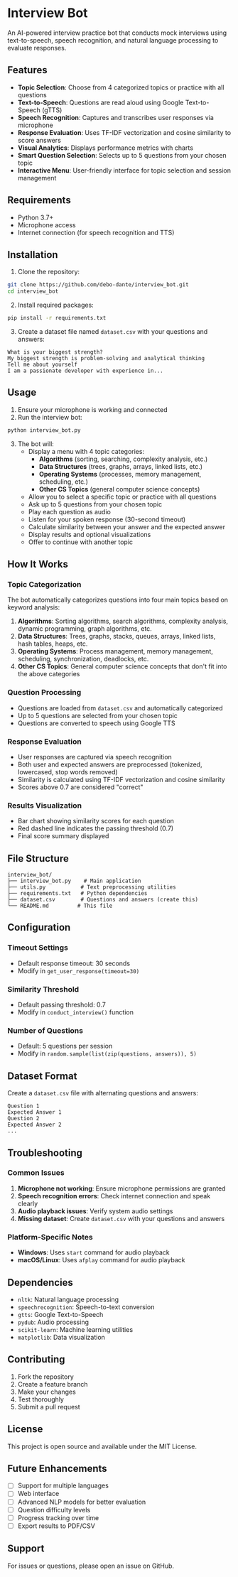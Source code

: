 # Interview Bot

An AI-powered interview practice bot that conducts mock interviews using text-to-speech, speech recognition, and natural language processing to evaluate responses.

## Features

- **Topic Selection**: Choose from 4 categorized topics or practice with all questions
- **Text-to-Speech**: Questions are read aloud using Google Text-to-Speech (gTTS)
- **Speech Recognition**: Captures and transcribes user responses via microphone
- **Response Evaluation**: Uses TF-IDF vectorization and cosine similarity to score answers
- **Visual Analytics**: Displays performance metrics with charts
- **Smart Question Selection**: Selects up to 5 questions from your chosen topic
- **Interactive Menu**: User-friendly interface for topic selection and session management

## Requirements

- Python 3.7+
- Microphone access
- Internet connection (for speech recognition and TTS)

## Installation

1. Clone the repository:
```bash
git clone https://github.com/debo-dante/interview_bot.git
cd interview_bot
```

2. Install required packages:
```bash
pip install -r requirements.txt
```

3. Create a dataset file named `dataset.csv` with your questions and answers:
```csv
What is your biggest strength?
My biggest strength is problem-solving and analytical thinking
Tell me about yourself
I am a passionate developer with experience in...
```

## Usage

1. Ensure your microphone is working and connected
2. Run the interview bot:
```bash
python interview_bot.py
```

3. The bot will:
   - Display a menu with 4 topic categories:
     * **Algorithms** (sorting, searching, complexity analysis, etc.)
     * **Data Structures** (trees, graphs, arrays, linked lists, etc.)
     * **Operating Systems** (processes, memory management, scheduling, etc.)
     * **Other CS Topics** (general computer science concepts)
   - Allow you to select a specific topic or practice with all questions
   - Ask up to 5 questions from your chosen topic
   - Play each question as audio
   - Listen for your spoken response (30-second timeout)
   - Calculate similarity between your answer and the expected answer
   - Display results and optional visualizations
   - Offer to continue with another topic

## How It Works

### Topic Categorization
The bot automatically categorizes questions into four main topics based on keyword analysis:

1. **Algorithms**: Sorting algorithms, search algorithms, complexity analysis, dynamic programming, graph algorithms, etc.
2. **Data Structures**: Trees, graphs, stacks, queues, arrays, linked lists, hash tables, heaps, etc.
3. **Operating Systems**: Process management, memory management, scheduling, synchronization, deadlocks, etc.
4. **Other CS Topics**: General computer science concepts that don't fit into the above categories

### Question Processing
- Questions are loaded from `dataset.csv` and automatically categorized
- Up to 5 questions are selected from your chosen topic
- Questions are converted to speech using Google TTS

### Response Evaluation
- User responses are captured via speech recognition
- Both user and expected answers are preprocessed (tokenized, lowercased, stop words removed)
- Similarity is calculated using TF-IDF vectorization and cosine similarity
- Scores above 0.7 are considered "correct"

### Results Visualization
- Bar chart showing similarity scores for each question
- Red dashed line indicates the passing threshold (0.7)
- Final score summary displayed

## File Structure

```
interview_bot/
├── interview_bot.py    # Main application
├── utils.py           # Text preprocessing utilities
├── requirements.txt   # Python dependencies
├── dataset.csv        # Questions and answers (create this)
└── README.md         # This file
```

## Configuration

### Timeout Settings
- Default response timeout: 30 seconds
- Modify in `get_user_response(timeout=30)`

### Similarity Threshold
- Default passing threshold: 0.7
- Modify in `conduct_interview()` function

### Number of Questions
- Default: 5 questions per session
- Modify in `random.sample(list(zip(questions, answers)), 5)`

## Dataset Format

Create a `dataset.csv` file with alternating questions and answers:
```csv
Question 1
Expected Answer 1
Question 2
Expected Answer 2
...
```

## Troubleshooting

### Common Issues

1. **Microphone not working**: Ensure microphone permissions are granted
2. **Speech recognition errors**: Check internet connection and speak clearly
3. **Audio playback issues**: Verify system audio settings
4. **Missing dataset**: Create `dataset.csv` with your questions and answers

### Platform-Specific Notes

- **Windows**: Uses `start` command for audio playback
- **macOS/Linux**: Uses `afplay` command for audio playback

## Dependencies

- `nltk`: Natural language processing
- `speechrecognition`: Speech-to-text conversion
- `gtts`: Google Text-to-Speech
- `pydub`: Audio processing
- `scikit-learn`: Machine learning utilities
- `matplotlib`: Data visualization

## Contributing

1. Fork the repository
2. Create a feature branch
3. Make your changes
4. Test thoroughly
5. Submit a pull request

## License

This project is open source and available under the MIT License.

## Future Enhancements

- [ ] Support for multiple languages
- [ ] Web interface
- [ ] Advanced NLP models for better evaluation
- [ ] Question difficulty levels
- [ ] Progress tracking over time
- [ ] Export results to PDF/CSV

## Support

For issues or questions, please open an issue on GitHub.
